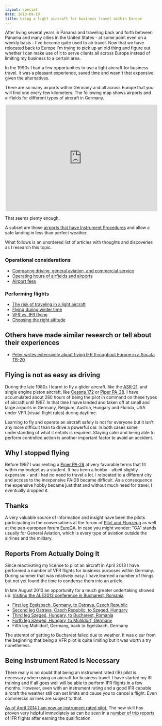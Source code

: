 ```yaml
---
layout: special
date: 2013-09-10
title: Using a light aircraft for business travel within Europe
---
```

After living several years in Panama and traveling back and forth between Panama and many cities in the United States - at some point even on a weekly basis - I've become quite used to air travel. Now that we have relocated back to Europe I'm trying to pick up an old thing and figure out whether I can make use of it to serve clients all across Europe instead of limiting my business to a certain area.

In the 1990s I had a few opportunities to use a light aircraft for business travel. It was a pleasant experience, saved time and wasn't that expensive given the alternatives.

There are so many airports within Germany and all across Europe that you will find one every few kilometers. The following map shows airports and airfields for different types of aircraft in Germany.

<iframe style="margin-bottom: 5px; margin-left: auto; margin-right: auto; display: block; width: 500px; height: 350px" frameborder="0" scrolling="no" marginheight="0" marginwidth="0" src="https://maps.google.com/?q=http:%2F%2Fwww.earth-dots.de%2Fstore%2Fg_files%2FFlugplaetze_Google_DULV_503.kml&amp;ie=UTF8&amp;t=m&amp;z=6&amp;output=embed"></iframe>

That seems plenty enough.

A subset are those [airports that have Instrument Procedures](https://mapsengine.google.com/map/edit?mid=z7fp82oPj2QU.kt0UifmGgaXI) and allow a safe landing in less than perfect weather.

What follows is an unordered list of articles with thoughts and discoveries as I research this topic.

### Operational considerations
* [Comparing driving, general aviation, and commercial service](comparing-trips.html)
* [Operating hours of airfields and airports](airport-operating-hours.html)
* [Airport fees](airport-fees.html)

### Performing flights
* [The risk of traveling in a light aircraft](risk-light-aircraft.html)
* [Flying during winter time](winter.html)
* [VFR vs. IFR flying](vfr-ifr.html)
* [Choosing the right altitude](optimum-altitude.html)

## Others have made similar research or tell about their experiences

* [Peter writes extensively about flying IFR throughout Europe in a Socata TB-20](http://www.peter2000.co.uk/aviation/index.html)

## Flying is not as easy as driving
During the late 1980s I learnt to fly a glider aircraft, like the [ASK-21](http://en.wikipedia.org/wiki/Schleicher_ASK_21), and single engine piston aircraft, like [Cessna 172](http://en.wikipedia.org/wiki/Cessna_172) or [Piper PA-28](http://en.wikipedia.org/wiki/Piper_PA-28). I have accumulated about 280 hours of being the pilot in command on these types of aircraft until 1997. In that time I have landed and taken off at small and large airports in Germany, Belgium, Austria, Hungary and Florida, USA under VFR (visual flight rules) during daytime.

Learning to fly and operate an aircraft safely is not for everyone but it isn't any more difficult than to drive a powerful car. In both cases some understanding of what it entails is required. Staying calm and being able to perform controlled action is another important factor to avoid an accident.

## Why I stopped flying
Before 1997 I was renting a [Piper PA-28](http://en.wikipedia.org/wiki/Piper_PA-28) at very favorable terms that fit within my budget as a student. It has been a hobby - albeit slightly expensive - and I had no need to travel a lot. I relocated to a different city and access to the inexpensive PA-28 became difficult. As a consequence the expensive hobby became just that and without much need for travel, I eventually dropped it.

## Thanks
A very valuable source of information and insight have been the pilots participating in the conversations at the forum of [Pilot und Flugzeug](http://www.pilotundflugzeug.de) as well at the pan-european forum [EuroGA](http://www.euroga.org). In case you might wonder: "GA" stands usually for General Aviation, which is every type of aviation outside the airlines and the military.

## Reports From Actually Doing It
Since reactivating my license to pilot an aircraft in April 2013 I have performed a number of VFR flights for business purposes within Germany. During summer that was relatively easy. I have learned a number of things but not yet found the time to condense them into an article.

In late August 2013 an opportunity for a much greater undertaking showed up: [Visiting the ALE2013 conference in Bucharest, Romania](/2013/09/01/ALE2013-Ostrava.html):

* [First leg Egelsbach, Germany, to Ostrava, Czech Republic](/travel/aviation/vfr/2013/09/01/ALE2013-Ostrava.html)
* [Second leg Ostrava, Czech Republic, to Szeged, Hungary](/travel/aviation/vfr/2013/09/02/ALE2013-Ostrava-Szeged.html)
* [Third leg Szeged, Hungary, to Bucharest, Romania](/travel/aviation/vfr/2013/09/03/ALE2013-Szeged-Bucharest.html)
* [Forth leg Szeged, Hungary, to Mühldorf, Germany](/travel/aviation/vfr/2013/09/05/ALE2013-Szeged-Muehldorf.html)
* Fifth leg Mühldorf, Germany, back to Egelsbach, Germany

The attempt of getting to Bucharest failed due to weather. It was clear from the beginning that being a VFR pilot is quite limiting but it was worth a try nonetheless.

## Being Instrument Rated Is Necessary
There really is no doubt that being an instrument rated (IR) pilot is necessary when using an aircraft for business travel. I have started my IR training and if all goes well will be able to perform IFR flights in a few months. However, even with an instrument rating and a good IFR capable aircraft the weather still can set limits and cause you to cancel a flight. Even commercial airlines are subject to that.

[As of April 2014 I am now an instrument rated pilot.](/aviation/2014/04/13/instrument-rated-pilot.html) The new skill has proven very helpful immediately as can be seen in a [number of trip reports](/category/aviation.html) of IFR flights after earning the qualification.